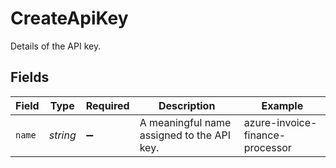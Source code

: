 # CreateApiKey

Details of the API key.


## Fields

| Field                                      | Type                                       | Required                                   | Description                                | Example                                    |
| ------------------------------------------ | ------------------------------------------ | ------------------------------------------ | ------------------------------------------ | ------------------------------------------ |
| `name`                                     | *string*                                   | :heavy_minus_sign:                         | A meaningful name assigned to the API key. | azure-invoice-finance-processor            |
